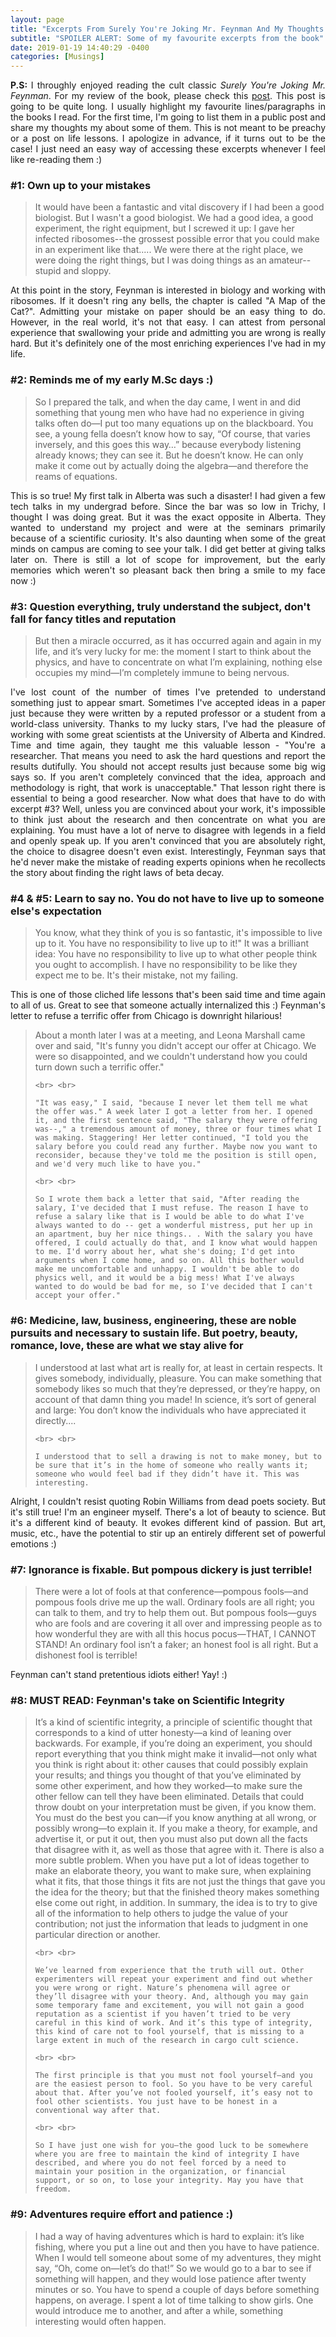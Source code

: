 ```yaml
---
layout: page
title: "Excerpts From Surely You're Joking Mr. Feynman And My Thoughts About Them"
subtitle: "SPOILER ALERT: Some of my favourite excerpts from the book"
date: 2019-01-19 14:40:29 -0400
categories: [Musings]
---
```


<p align="justify"> <b>P.S: </b> I throughly enjoyed reading the cult classic <i>Surely You're Joking Mr. Feynman</i>. For my review of the book, please check this <a href="{{site.baseurl}}/bookreviews/surely-you-are-joking-mr-feynman/">post</a>. This post is going to be quite long. I usually highlight my favourite lines/paragraphs in the books I read. For the first time, I'm going to list them in a public post and share my thoughts my about some of them. This is not meant to be preachy or a post on life lessons. I apologize in advance, if it turns out to be the case! I just need an easy way of accessing these excerpts whenever I feel like re-reading them :) </p>

<!-- ----------------------------- -->
<h3> #1: Own up to your mistakes</h3>
<blockquote>
    It would have been a fantastic and vital discovery if I had been a good biologist. But I wasn't a good biologist. We had a good idea, a good experiment, the right equipment, but I screwed it up: I gave her infected ribosomes--the grossest possible error that you could make in an experiment like that..... We were there at the right place, we were doing the right things, but I was doing things as an amateur--stupid and sloppy. 
</blockquote>

<p align="justify"> At this point in the story, Feynman is interested in biology and working with ribosomes. If it doesn't ring any bells, the chapter is called "A Map of the Cat?". Admitting your mistake on paper should be an easy thing to do. However, in the real world, it's not that easy. I can attest from personal experience that swallowing your pride and admitting you are wrong is really hard. But it's definitely one of the most enriching experiences I've had in my life. </p>

<!-- ----------------------------- -->
<h3> #2: Reminds me of my early M.Sc days :) </h3>
<blockquote>
    So I prepared the talk, and when the day came, I went in and did something that young men who have had no experience in giving talks often do—I put too many equations up on the blackboard. You see, a young fella doesn’t know how to say, “Of course, that varies inversely, and this goes this way…” because everybody listening already knows; they can see it. But he doesn’t know. He can only make it come out by actually doing the algebra—and therefore the reams of equations. 
</blockquote>

<p align="justify"> This is so true! My first talk in Alberta was such a disaster! I had given a few tech talks in my undergrad before. Since the bar was so low in Trichy, I thought I was doing great. But it was the exact opposite in Alberta. They wanted to understand my project and were at the seminars primarily because of a scientific curiosity. It's also daunting when some of the great minds on campus are coming to see your talk. I did get better at giving talks later on. There is still a lot of scope for improvement, but the early memories which weren't so pleasant back then bring a smile to my face now :) </p>

<!-- ----------------------------- -->
<h3> #3: Question everything, truly understand the subject, don't fall for fancy titles and reputation </h3>
<blockquote>
    But then a miracle occurred, as it has occurred again and again in my life, and it’s very lucky for me: the moment I start to think about the physics, and have to concentrate on what I’m explaining, nothing else occupies my mind—I’m completely immune to being nervous. 
</blockquote>

<p align="justify"> I've lost count of the number of times I've pretended to understand something just to appear smart. Sometimes I've accepted ideas in a paper just because they were written by a reputed professor or a student from a world-class university. Thanks to my lucky stars, I've had the pleasure of working with some great scientists at the University of Alberta and Kindred. Time and time again, they taught me this valuable lesson - "You're a researcher. That means you need to ask the hard questions and report the results dutifully. You should not accept results just because some big wig says so. If you aren't completely convinced that the idea, approach and methodology is right, that work is unacceptable." That lesson right there is essential to being a good researcher. Now what does that have to do with excerpt #3? Well, unless you are convinced about your work, it's impossible to think just about the research and then concentrate on what you are explaining. You must have a lot of nerve to disagree with legends in a field and openly speak up. If you aren't convinced that you are absolutely right, the choice to disagree doesn't even exist. Interestingly, Feynman says that he'd never make the mistake of reading experts opinions when he recollects the story about finding the right laws of beta decay. </p>

<!-- ----------------------------- -->
<h3> #4 & #5: Learn to say no. You do not have to live up to someone else's expectation </h3>
<blockquote>
    You know, what they think of you is so fantastic, it's impossible to live up to it. You have no responsibility to live up to it!" 
    It was a brilliant idea: You have no responsibility to live up to what other people think you ought to accomplish. I have no responsibility to be like they expect me to be. It's their mistake, not my failing.
</blockquote>

<p align="justify"> This is one of those cliched life lessons that's been said time and time again to all of us. Great to see that someone actually internalized this :) Feynman's letter to refuse a terrific offer from Chicago is downright hilarious!     </p>

<blockquote>
    About a month later I was at a meeting, and Leona Marshall came over and said, "It's funny you didn't accept our offer at Chicago. We were so disappointed, and we couldn't understand how you could turn down such a terrific offer."
    
    <br> <br>
    
    "It was easy," I said, "because I never let them tell me what the offer was." A week later I got a letter from her. I opened it, and the first sentence said, "The salary they were offering was--," a tremendous amount of money, three or four times what I was making. Staggering! Her letter continued, "I told you the salary before you could read any further. Maybe now you want to reconsider, because they've told me the position is still open, and we'd very much like to have you."
    
    <br> <br> 
    
    So I wrote them back a letter that said, "After reading the salary, I've decided that I must refuse. The reason I have to refuse a salary like that is I would be able to do what I've always wanted to do -- get a wonderful mistress, put her up in an apartment, buy her nice things.. . With the salary you have offered, I could actually do that, and I know what would happen to me. I'd worry about her, what she's doing; I'd get into arguments when I come home, and so on. All this bother would make me uncomfortable and unhappy. I wouldn't be able to do physics well, and it would be a big mess! What I've always wanted to do would be bad for me, so I've decided that I can't accept your offer."
</blockquote>

<!-- ----------------------------- -->
<h3> #6: Medicine, law, business, engineering, these are noble pursuits and necessary to sustain life. But poetry, beauty, romance, love, these are what we stay alive for </h3>

<blockquote>
    I understood at last what art is really for, at least in certain respects. It gives somebody, individually, pleasure. You can make something that somebody likes so much that they’re depressed, or they’re happy, on account of that damn thing you made! In science, it’s sort of general and large: You don’t know the individuals who have appreciated it directly....
    
    <br> <br>
    
    I understood that to sell a drawing is not to make money, but to be sure that it’s in the home of someone who really wants it; someone who would feel bad if they didn’t have it. This was interesting.
</blockquote>

<p align="justify"> Alright, I couldn't resist quoting Robin Williams from dead poets society. But it's still true! I'm an engineer myself. There's a lot of beauty to science. But it's a different kind of beauty. It evokes different kind of passion. But art, music, etc., have the potential to stir up an entirely different set of powerful emotions :)  </p>

<!-- ----------------------------- -->
<h3>#7: Ignorance is fixable. But pompous dickery is just terrible! </h3>
<blockquote>
    There were a lot of fools at that conference—pompous fools—and pompous fools drive me up the wall. Ordinary fools are all right; you can talk to them, and try to help them out. But pompous fools—guys who are fools and are covering it all over and impressing people as to how wonderful they are with all this hocus pocus—THAT, I CANNOT STAND! An ordinary fool isn’t a faker; an honest fool is all right. But a dishonest fool is terrible!
</blockquote>

<p align="justify">  Feynman can't stand pretentious idiots either! Yay! :) </p>

<h3> #8: MUST READ: Feynman's take on Scientific Integrity </h3>

<blockquote>
    It’s a kind of scientific integrity, a principle of scientific thought that corresponds to a kind of utter honesty—a kind of leaning over backwards. For example, if you’re doing an experiment, you should report everything that you think might make it invalid—not only what you think is right about it: other causes that could possibly explain your results; and things you thought of that you’ve eliminated by some other experiment, and how they worked—to make sure the other fellow can tell they have been eliminated. Details that could throw doubt on your interpretation must be given, if you know them. You must do the best you can—if you know anything at all wrong, or possibly wrong—to explain it. If you make a theory, for example, and advertise it, or put it out, then you must also put down all the facts that disagree with it, as well as those that agree with it. There is also a more subtle problem. When you have put a lot of ideas together to make an elaborate theory, you want to make sure, when explaining what it fits, that those things it fits are not just the things that gave you the idea for the theory; but that the finished theory makes something else come out right, in addition. In summary, the idea is to try to give all of the information to help others to judge the value of your contribution; not just the information that leads to judgment in one particular direction or another.
   
    <br> <br>

    We’ve learned from experience that the truth will out. Other experimenters will repeat your experiment and find out whether you were wrong or right. Nature’s phenomena will agree or they’ll disagree with your theory. And, although you may gain some temporary fame and excitement, you will not gain a good reputation as a scientist if you haven’t tried to be very careful in this kind of work. And it’s this type of integrity, this kind of care not to fool yourself, that is missing to a large extent in much of the research in cargo cult science.
    
    <br> <br>

    The first principle is that you must not fool yourself—and you are the easiest person to fool. So you have to be very careful about that. After you’ve not fooled yourself, it’s easy not to fool other scientists. You just have to be honest in a conventional way after that.
    
    <br> <br>

    So I have just one wish for you—the good luck to be somewhere where you are free to maintain the kind of integrity I have described, and where you do not feel forced by a need to maintain your position in the organization, or financial support, or so on, to lose your integrity. May you have that freedom.
</blockquote>

<h3> #9: Adventures require effort and patience :) </h3>
<blockquote>
    I had a way of having adventures which is hard to explain: it’s like fishing, where you put a line out and then you have to have patience. When I would tell someone about some of my adventures, they might say, “Oh, come on—let’s do that!” So we would go to a bar to see if something will happen, and they would lose patience after twenty minutes or so. You have to spend a couple of days before something happens, on average. I spent a lot of time talking to show girls. One would introduce me to another, and after a while, something interesting would often happen.
</blockquote>
